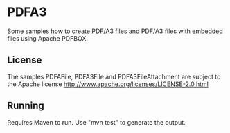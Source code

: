 PDFA3
=====

Some samples how to create PDF/A3 files and PDF/A3 files with embedded files using Apache PDFBOX.

License
-----

The samples PDFAFile, PDFA3File and PDFA3FileAttachment are subject to the Apache license http://www.apache.org/licenses/LICENSE-2.0.html

Running
-----

Requires Maven to run. Use "mvn test" to generate the output.